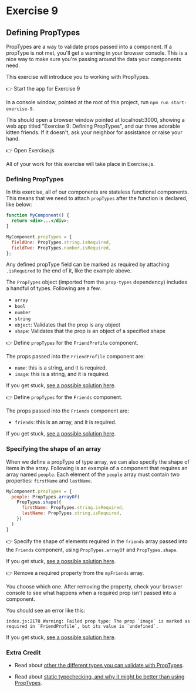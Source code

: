 # Exercise 9
## Defining PropTypes

PropTypes are a way to validate props passed into a component. If a propType is not met, you'll get a warning in your browser console. This is a nice way to make sure you're passing around the data your components need.

This exercise will introduce you to working with PropTypes. 

👉 Start the app for Exercise 9

In a console window, pointed at the root of this project, run `npm run start-exercise-9`.

This should open a browser window pointed at localhost:3000, showing a web app titled "Exercise 9: Defining PropTypes", and our three adorable kitten friends. If it doesn't, ask your neighbor for assistance or raise your hand.

👉 Open Exercise.js

All of your work for this exercise will take place in Exercise.js.

### Defining PropTypes

In this exercise, all of our components are stateless functional components. This means that we need to attach `propTypes` after the function is declared, like below:

```jsx
function MyComponent() {
  return <div>...</div>;
}

MyComponent.propTypes = {
  fieldOne: PropTypes.string.isRequired,
  fieldTwo: PropTypes.number.isRequired,
};
```

Any defined propType field can be marked as required by attaching `.isRequired` to the end of it, like the example above.

The `PropTypes` object (imported from the `prop-types` dependency) includes a handful of types. Following are a few.

* `array`
* `bool`
* `number`
* `string`
* `object`: Validates that the prop is any object
* `shape`: Validates that the prop is an object of a specified shape

👉 Define `propTypes` for the `FriendProfile` component.

The props passed into the `FriendProfile` component are:

* `name`: this is a string, and it is required.
* `image`: this is a string, and it is required.

If you get stuck, [see a possible solution here](./SOLUTIONS.md#friendprofile-proptypes).

👉 Define `propTypes` for the `Friends` component.

The props passed into the `Friends` component are:

* `friends`: this is an array, and it is required.

If you get stuck, [see a possible solution here](./SOLUTIONS.md#friends-array).

### Specifying the shape of an array

When we define a propType of type array, we can also specify the shape of items in the array. Following is an example of a component that requires an array named `people`. Each element of the `people` array must contain two properties: `firstName` and `lastName`.

```jsx
MyComponent.propTypes = {
  people: PropTypes.arrayOf(
    PropTypes.shape({
      firstName: PropTypes.string.isRequired,
      lastName: PropTypes.string.isRequired,
    })
  )
}
```
👉 Specify the shape of elements required in the `friends` array passed into the `Friends` component, using `PropTypes.arrayOf` and `PropTypes.shape`.

If you get stuck, [see a possible solution here](./SOLUTIONS.md#friends-arrayof-shape).

👉 Remove a required property from the `myFriends` array.

You choose which one. After removing the property, check your browser console to see what happens when a required prop isn't passed into a component.

You should see an error like this: 

```
index.js:2178 Warning: Failed prop type: The prop `image` is marked as required in `FriendProfile`, but its value is `undefined`.
```

If you get stuck, [see a possible solution here](./SOLUTIONS.md#removed-property).

### Extra Credit

* Read about [other the different types you can validate with PropTypes](https://reactjs.org/docs/typechecking-with-proptypes.html).

* Read about [static typechecking, and why it might be better than using PropTypes](https://reactjs.org/docs/static-type-checking.html).